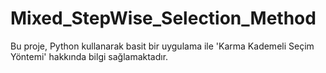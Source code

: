# Mixed_StepWise_Selection_Method
Bu proje, Python kullanarak basit bir uygulama ile 'Karma Kademeli Seçim Yöntemi' hakkında bilgi sağlamaktadır.
